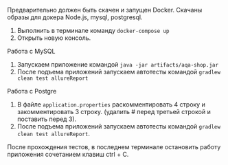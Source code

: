 Предварительно должен быть скачен и запущен Docker. Скачаны образы для докера Node.js, mysql, postgresql.
1. Выполнить в терминале команду `docker-compose up`
2. Открыть новую консоль.

Работа с MySQL

1. Запускаем приложение командой `java -jar artifacts/aqa-shop.jar`
2. После подъема приложений запускаем автотесты командой `gradlew clean test allureReport`

Работа с Postgre

1. В файле `application.properties` раскомментировать 4 строку 
и закомментировать 3 строку. (удалить # перед третьей строкой и 
поставить перед 3).
2. После подъема приложений запускаем автотесты командой `gradlew clean test allureReport`.

После прохождения тестов, в последнем терминале остановить 
работу приложения сочетанием клавиш ctrl + C.

<!--
docker-compose up
java -jar artifacts/aqa-shop.jar  -P:jdbc.url=jdbc:mysql://localhost:3306/app -P:jdbc.user=app -P:jdbc.password=pass
docker-compose exec notmysql psql -U app -d rand -W
docker-compose exec mysql mysql -u app app -p
show tables;
SELECT * FROM payment_entity;
SELECT * FROM order_entity;
SELECT * FROM credit_request_entity;

gradlew allureReport
gradlew allureServe

cd gate-simulator
docker image build -t node-app:1.0 .
docker image ls

git init
git remote add origin https://github.com/netology-git/demo.git
git add .gitignore
git add -f artifacts/app-deadline.jar
git add *
git commit -am "Initial commit"
git push --set-upstream origin master
-->
